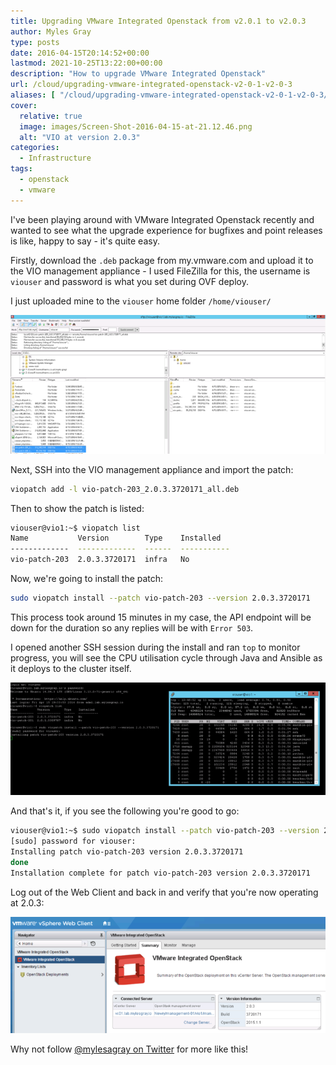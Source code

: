 ```yaml
---
title: Upgrading VMware Integrated Openstack from v2.0.1 to v2.0.3
author: Myles Gray
type: posts
date: 2016-04-15T20:14:52+00:00
lastmod: 2021-10-25T13:22:00+00:00
description: "How to upgrade VMware Integrated Openstack"
url: /cloud/upgrading-vmware-integrated-openstack-v2-0-1-v2-0-3
aliases: [ "/cloud/upgrading-vmware-integrated-openstack-v2-0-1-v2-0-3/amp" ]
cover:
  relative: true
  image: images/Screen-Shot-2016-04-15-at-21.12.46.png
  alt: "VIO at version 2.0.3"
categories:
  - Infrastructure
tags:
  - openstack
  - vmware
---
```


I've been playing around with VMware Integrated Openstack recently and wanted to see what the upgrade experience for bugfixes and point releases is like, happy to say - it's quite easy.

Firstly, download the `.deb` package from my.vmware.com and upload it to the VIO management appliance - I used FileZilla for this, the username is `viouser` and password is what you set during OVF deploy.

I just uploaded mine to the `viouser` home folder `/home/viouser/`

![Filezilla upload of VIO patches][1]

Next, SSH into the VIO management appliance and import the patch:

```sh
viopatch add -l vio-patch-203_2.0.3.3720171_all.deb
```

Then to show the patch is listed:

```sh
viouser@vio1:~$ viopatch list
Name           Version        Type    Installed
-------------  -------------  ------  -----------
vio-patch-203  2.0.3.3720171  infra   No
```

Now, we're going to install the patch:

```sh
sudo viopatch install --patch vio-patch-203 --version 2.0.3.3720171
```

This process took around 15 minutes in my case, the API endpoint will be down for the duration so any replies will be with `Error 503`.

I opened another SSH session during the install and ran `top` to monitor progress, you will see the CPU utilisation cycle through Java and Ansible as it deploys to the cluster itself.

![TOP usage][2]

And that's it, if you see the following you're good to go:

```sh
viouser@vio1:~$ sudo viopatch install --patch vio-patch-203 --version 2.0.3.3720171
[sudo] password for viouser:
Installing patch vio-patch-203 version 2.0.3.3720171
done
Installation complete for patch vio-patch-203 version 2.0.3.3720171
```

Log out of the Web Client and back in and verify that you're now operating at 2.0.3:

![OpenStack Operating Version][3]

Why not follow [@mylesagray on Twitter][4] for more like this!

 [1]: images/Screen-Shot-2016-04-15-at-20.25.01.png
 [2]: images/Screen-Shot-2016-04-15-at-20.48.39.png
 [3]: images/Screen-Shot-2016-04-15-at-21.12.46.png
 [4]: https://twitter.com/mylesagray
